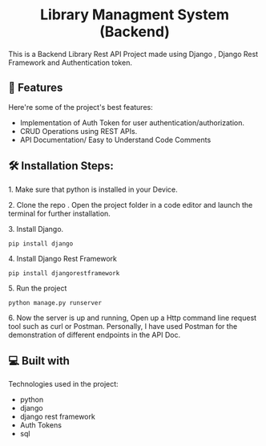 <h1 align="center" id="title">Library Managment System (Backend)</h1>

<p id="description">This is a Backend Library Rest API Project made using Django , Django Rest Framework and Authentication token.</p>

  
  
<h2>🧐 Features</h2>

Here're some of the project's best features:

*   Implementation of Auth Token for user authentication/authorization.
*   CRUD Operations using REST APIs.
*   API Documentation/ Easy to Understand Code Comments

<h2>🛠️ Installation Steps:</h2>

<p>1. Make sure that python is installed in your Device.</p>

<p>2. Clone the repo . Open the project folder in a code editor and launch the terminal for further installation.</p>

<p>3. Install Django.</p>

```
pip install django
```

<p>4. Install Django Rest Framework</p>

```
pip install djangorestframework
```

<p>5. Run the project</p>

```
python manage.py runserver
```
<p>6. Now the server is up and running, Open up a Http command line request tool such as curl or Postman. Personally, I have used Postman for the demonstration of different endpoints in the API Doc.</p>

  
  
<h2>💻 Built with</h2>

Technologies used in the project:

*   python
*   django
*   django rest framework
*   Auth Tokens
*   sql